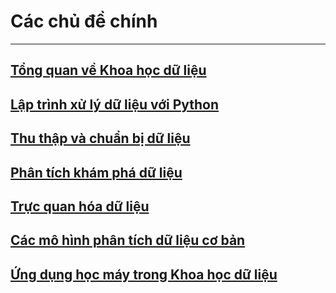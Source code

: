 # Các chủ đề chính

---

## [Tổng quan về Khoa học dữ liệu](topics/overview)

## [Lập trình xử lý dữ liệu với Python](topics/PythonForDataScience)

## [Thu thập và chuẩn bị dữ liệu](topics/DataCollectionAnPreparation)

## [Phân tích khám phá dữ liệu](topics/DataExploratoryAnalysis)

## [Trực quan hóa dữ liệu](topics/DataVisualzation)

## [Các mô hình phân tích dữ liệu cơ bản](topics/#)

## [Ứng dụng học máy trong Khoa học dữ liệu](topics/#)
